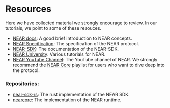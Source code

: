 # Resources

Here we have collected material we strongly encourage to review. In our tutorials, we point to some of these resouces.

* [NEAR docs](https://docs.near.org/docs/concepts/new-to-near#): A good brief introduction to NEAR concepts.
* [NEAR Specification](https://nomicon.io/): The specification of the NEAR protocol.
* [NEAR-SDK](https://www.near-sdk.io/): The documentation of the NEAR-SDK.
* [NEAR University](https://www.near.university/): Various tutorials for NEAR.
* [NEAR YouTube Channel](https://www.youtube.com/channel/UCuKdIYVN8iE3fv8alyk1aMw): The YouTube channel of NEAR. We strongly recommend the [NEAR Core](https://www.youtube.com/watch?v=Xi_8PapFCjo&list=PL9tzQn_TEuFV4qlts0tVgndnytFs4QSYo) playlist for users who want to dive deep into the protocol.

### Repositories:

* [near-sdk-rs](https://github.com/near/near-sdk-rs): The rust implementation of the NEAR SDK. 
* [nearcore](https://github.com/near/nearcore): The implementation of the NEAR runtime.
